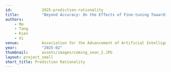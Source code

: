 ```yaml
---
id:             2025-prediction-rationality
title:          "Beyond Accuracy: On the Effects of Fine-tuning Towards Vision-Language Model's Prediction Rationality"
authors:        
    - Me 
    - Tang
    - Kien
    - Xi
venue:          Association for the Advancement of Artificial Intelligence (AAAI), Philadelphia, Pennsylvania, USA, 2025.
year:           "2025-02"
thumbnail:      assets/images/coming_soon_2.JPG
layout: project_small
short_title: Prediction Rationality
---
```

